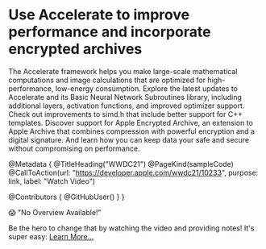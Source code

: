 # Use Accelerate to improve performance and incorporate encrypted archives

The Accelerate framework helps you make large-scale mathematical computations and image calculations that are optimized for high-performance, low-energy consumption. Explore the latest updates to Accelerate and its Basic Neural Network Subroutines library, including additional layers, activation functions, and improved optimizer support. Check out improvements to simd.h that include better support for C++ templates. Discover support for Apple Encrypted Archive, an extension to Apple Archive that combines compression with powerful encryption and a digital signature. And learn how you can keep data your safe and secure without compromising on performance.

@Metadata {
   @TitleHeading("WWDC21")
   @PageKind(sampleCode)
   @CallToAction(url: "https://developer.apple.com/wwdc21/10233", purpose: link, label: "Watch Video")

   @Contributors {
      @GitHubUser(<replace this with your GitHub handle>)
   }
}

😱 "No Overview Available!"

Be the hero to change that by watching the video and providing notes! It's super easy:
 [Learn More…](https://wwdcnotes.github.io/WWDCNotes/documentation/wwdcnotes/contributing)
